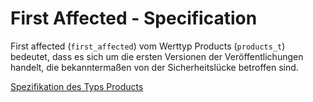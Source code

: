 # First Affected - Specification

First affected (`first_affected`) vom Werttyp Products (`products_t`) bedeutet, dass es sich um die ersten Versionen der Veröffentlichungen handelt, die bekanntermaßen von der Sicherheitslücke betroffen sind.

[Spezifikation des Typs Products](types/products-spec.de.md)